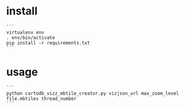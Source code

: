 
# install
    ```
    virtualenv env
    . env/bin/activate
    pip install -r requirements.txt
    ```

# usage

    ```
    python cartodb_vizz_mbtile_creator.py vizjson_url max_zoom_level file.mbtiles thread_number
    ```

